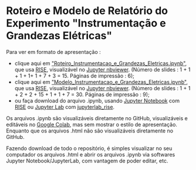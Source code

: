 # Roteiro e Modelo de Relatório do Experimento "Instrumentação e Grandezas Elétricas"

Para ver em formato de apresentação :

- clique aqui em ["Roteiro_Instrumentacao_e_Grandezas_Eletricas.ipynb"](https://nbviewer.org/format/slides/github/rcolistete/Fisica_Experimental_II_UFES_Alegre/blob/main/Experimentos/Instrumentacao_e_Grandezas_Eletricas/Roteiro_Instrumentacao_e_Grandezas_Eletricas.ipynb#/?flush_cache=true#/), que usa [RISE](https://rise.readthedocs.io/), visualizável no [Jupyter nbviewer](https://nbviewer.jupyter.org/). (Número de slides : 1 + 1 + 1 + 1+ 1 + 7 + 3 = 15. Páginas de impressão : 6);
- clique aqui em ["Modelo_Instrumentacao_e_Grandezas_Eletricas.ipynb"](https://nbviewer.org/format/slides/github/rcolistete/Fisica_Experimental_II_UFES_Alegre/blob/main/Experimentos/Instrumentacao_e_Grandezas_Eletricas/Modelo_Instrumentacao_e_Grandezas_Eletricas.ipynb#/?flush_cache=true#/), que usa [RISE](https://rise.readthedocs.io/), visualizável no [Jupyter nbviewer](https://nbviewer.jupyter.org/). (Número de slides : 1 + 1 + 2 + 2 + 15 + 1 + 1 + 7 = 30. Páginas de impressão : 9);
- ou faça download do arquivo .ipynb, usando [Jupyter Notebook](https://jupyter.org/) com [RISE](https://rise.readthedocs.io/) ou [Jupyter Lab](https://jupyter.org/) com [jupyterlab_rise](https://github.com/jupyterlab-contrib/rise).

Os arquivos .ipynb são visualizáveis diretamente no GitHub, visualizáveis e editáveis no [Google Colab](https://colab.google/), mas sem mostrar o estilo de apresentação. Enquanto que os arquivos .html não são visualizáveis diretamente no GitHub.

Fazendo download de todo o repositório, é simples visualizar no seu computador os arquivos .html e abrir os arquivos .ipynb via softwares Jupyter Notebook/JupyterLab, com vantagem de poder editar, etc.